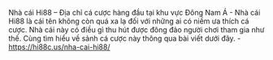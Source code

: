 Nhà cái Hi88 – Địa chỉ cá cược hàng đầu tại khu vực Đông Nam Á - Nhà cái Hi88 là cái tên không còn quá xa lạ đối với những ai có niềm ưa thích cá cược. Nhà cái này có điều gì thu hút được đông đảo người chơi tham gia như thế. Cùng tìm hiểu về sảnh cá cược này thông qua bài viết dưới đây. - https://hi88c.us/nha-cai-hi88/
